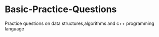 # Basic-Practice-Questions
Practice questions on data structures,algorithms and c++ programming language 
